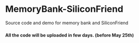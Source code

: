 # MemoryBank-SiliconFriend
Source code and demo for memory bank and SiliconFriend
###
**All the code will be uploaded in few days. (before May 25th)**
